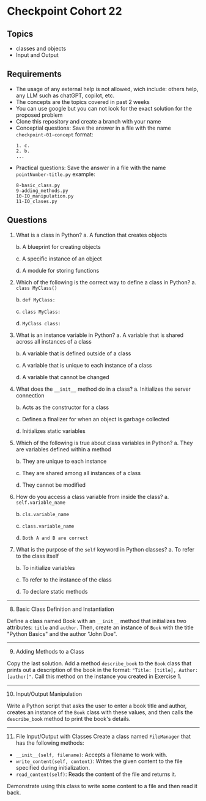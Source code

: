 # Checkpoint Cohort 22

## Topics

- classes and objects
- Input and Output

## Requirements

- The usage of any external help is not allowed, wich include: others help, any LLM such as chatGPT, copilot, etc.
- The concepts are the topics covered in past 2 weeks
- You can use google but you can not look for the exact solution for the proposed problem
- Clone this repository and create a branch with your name
- Conceptial questions: Save the answer in a file with the name `checkpoint-01-concept`
  format:
  ```
  1. c.
  2. b.
  ...
  ```
- Practical questions: Save the answer in a file with the name `pointNumber-title.py`
  example:
  ```
  8-basic_class.py
  9-adding_methods.py
  10-IO_manipulation.py
  11-IO_clases.py
  ```

## Questions

1. What is a class in Python?
   a. A function that creates objects

   b. A blueprint for creating objects

   c. A specific instance of an object

   d. A module for storing functions

2. Which of the following is the correct way to define a class in Python?
   a. `class MyClass()`

   b. `def MyClass:`

   c. `class MyClass:`

   d. `MyClass class:`

3. What is an instance variable in Python?
   a. A variable that is shared across all instances of a class

   b. A variable that is defined outside of a class

   c. A variable that is unique to each instance of a class

   d. A variable that cannot be changed

4. What does the `__init__` method do in a class?
   a. Initializes the server connection

   b. Acts as the constructor for a class

   c. Defines a finalizer for when an object is garbage collected

   d. Initializes static variables

5. Which of the following is true about class variables in Python?
   a. They are variables defined within a method

   b. They are unique to each instance

   c. They are shared among all instances of a class

   d. They cannot be modified

6. How do you access a class variable from inside the class?
   a. `self.variable_name`

   b. `cls.variable_name`
  
   c. `class.variable_name`

   d. `Both A and B are correct`

7. What is the purpose of the `self` keyword in Python classes?
   a. To refer to the class itself

   b. To initialize variables
   
   c. To refer to the instance of the class

   d. To declare static methods

---

8. Basic Class Definition and Instantiation

Define a class named Book with an `__init__` method that initializes two attributes: `title` and `author`. Then, create an instance of `Book` with the title "Python Basics" and the author "John Doe".

---

9. Adding Methods to a Class

Copy the last solution. Add a method `describe_book` to the `Book` class that prints out a description of the book in the format: `"Title: [title], Author: [author]"`. Call this method on the instance you created in Exercise 1.

---

10. Input/Output Manipulation

Write a Python script that asks the user to enter a book title and author, creates an instance of the `Book` class with these values, and then calls the `describe_book` method to print the book's details.

---

11. File Input/Output with Classes
    Create a class named `FileManager` that has the following methods:

- `__init__(self, filename)`: Accepts a filename to work with.
- `write_content(self, content)`: Writes the given content to the file specified during initialization.
- `read_content(self)`: Reads the content of the file and returns it.

Demonstrate using this class to write some content to a file and then read it back.
